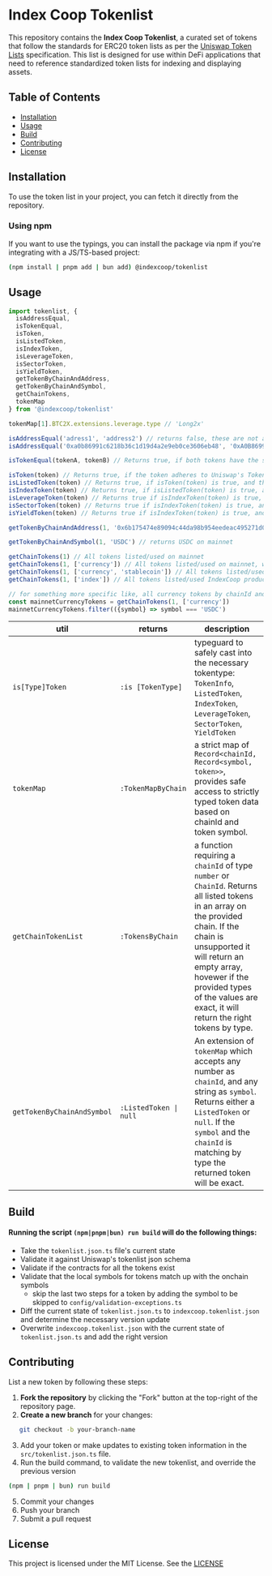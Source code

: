 # Index Coop Tokenlist

This repository contains the **Index Coop Tokenlist**, a curated set of tokens that follow the standards for ERC20 token lists as per the [Uniswap Token Lists](https://tokenlists.org/) specification. This list is designed for use within DeFi applications that need to reference standardized token lists for indexing and displaying assets.

## Table of Contents
- [Installation](#installation)
- [Usage](#usage)
- [Build](#build)
- [Contributing](#contributing)
- [License](#license)

## Installation

To use the token list in your project, you can fetch it directly from the repository.

### Using npm
If you want to use the typings, you can install the package via npm if you're integrating with a JS/TS-based project:
```bash
(npm install | pnpm add | bun add) @indexcoop/tokenlist
```

## Usage
```typescript
import tokenlist, {
  isAddressEqual,
  isTokenEqual,
  isToken,
  isListedToken,
  isIndexToken,
  isLeverageToken,
  isSectorToken,
  isYieldToken,
  getTokenByChainAndAddress, 
  getTokenByChainAndSymbol, 
  getChainTokens, 
  tokenMap 
} from '@indexcoop/tokenlist'

tokenMap[1].BTC2X.extensions.leverage.type // 'Long2x'

isAddressEqual('adress1', 'address2') // returns false, these are not addresses
isAddressEqual('0xa0b86991c6218b36c1d19d4a2e9eb0ce3606eb48', '0xA0B86991C6218B36C1D19D4A2E9EB0CE3606EB48') // returns true, casing doesn't matter

isTokenEqual(tokenA, tokenB) // Returns true, if both tokens have the same chainId and address

isToken(token) // Returns true, if the token adheres to Uniswap's TokenInfo interface.
isListedToken(token) // Returns true, if isToken(token) is true, and the token is in the tokenlist
isIndexToken(token) // Returns true, if isListedToken(token) is true, and the token's tags contain 'index'
isLeverageToken(token) // Returns true if isIndexToken(token) is true, and 'leverage' is in the extensions
isSectorToken(token) // Returns true if isIndexToken(token) is true, and 'sector' is in the extensions
isYieldToken(token) // Returns true if isIndexToken(token) is true, and 'yield' is in the extensions

getTokenByChainAndAddress(1, '0x6b175474e89094c44da98b954eedeac495271d0f') // returns DAI on mainnet

getTokenByChainAndSymbol(1, 'USDC') // returns USDC on mainnet

getChainTokens(1) // All tokens listed/used on mainnet
getChainTokens(1, ['currency']) // All tokens listed/used on mainnet, where the tags include 'currency'
getChainTokens(1, ['currency', 'stablecoin']) // All tokens listed/used on mainnet, where the tags include 'currecny' or 'stablecoin'
getChainTokens(1, ['index']) // All tokens listed/used IndexCoop product tokens on mainnet

// for something more specific like, all currency tokens by chainId and symbol
const mainnetCurrencyTokens = getChainTokens(1, ['currency'])
mainnetCurrencyTokens.filter(({symbol} => symbol === 'USDC')

```
| util | returns | description |
|---|---|---|
| `is[Type]Token` | `:is [TokenType]` | typeguard to safely cast into the necessary tokentype: `TokenInfo`, `ListedToken`, `IndexToken`, `LeverageToken`, `SectorToken`, `YieldToken` |
| `tokenMap` | `:TokenMapByChain` | a strict map of `Record<chainId, Record<symbol, token>>`, provides safe access to strictly typed token data based on chainId and token symbol. | 
| `getChainTokenList` | `:TokensByChain` | a function requiring a `chainId` of type `number` or `ChainId`. Returns all listed tokens in an array on the provided chain. If the chain is unsupported it will return an empty array, hovewer if the provided types of the values are exact, it will return the right tokens by type. |
| `getTokenByChainAndSymbol` | `:ListedToken \| null` | An extension of `tokenMap` which accepts any number as `chainId`, and any string as `symbol`. Returns either a `ListedToken` or `null`. If the `symbol` and the `chainId` is matching by type the returned token will be exact. |

## Build

#### Running the script `(npm|pnpm|bun) run build` will do the following things:
  - Take the `tokenlist.json.ts` file's current state
  - Validate it against Uniswap's tokenlist json schema
  - Validate if the contracts for all the tokens exist
  - Validate that the local symbols for tokens match up with the onchain symbols
    - skip the last two steps for a token by adding the symbol to be skipped to `config/validation-exceptions.ts`
  - Diff the current state of `tokenlist.json.ts` to `indexcoop.tokenlist.json` and determine the necessary version update
  - Overwrite `indexcoop.tokenlist.json` with the current state of `tokenlist.json.ts` and add the right version


## Contributing

List a new token by following these steps:

1. **Fork the repository** by clicking the "Fork" button at the top-right of the repository page.
2. **Create a new branch** for your changes:
```bash
   git checkout -b your-branch-name
```
3. Add your token or make updates to existing token information in the `src/tokenlist.json.ts` file.
4. Run the build command, to validate the new tokenlist, and override the previous version
```bash
(npm | pnpm | bun) run build
```
5. Commit your changes
6. Push your branch
7. Submit a pull request

## License
This project is licensed under the MIT License. See the [LICENSE](./LICENSE)

